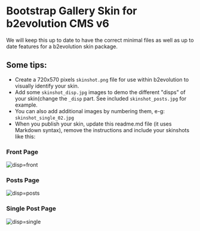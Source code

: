 # Bootstrap Gallery Skin for b2evolution CMS v6

We will keep this up to date to have the correct minimal files as well as up to date features for a b2evolution skin package.

## Some tips:

- Create a 720x570 pixels `skinshot.png` file for use within b2evolution to visually identify your skin.
- Add some `skinshot_disp.jpg` images to demo the different "disps" of your skin(change the `_disp` part. See included `skinshot_posts.jpg` for example. 
- You can also add additional images by numbering them, e-g: `skinshot_single_02.jpg`
- When you publish your skin, update this readme.md file (it uses Markdown syntax), remove the instructions and include your skinshots like this:

### Front Page

![disp=front](skinshot_front.jpg)

### Posts Page

![disp=posts](skinshot_posts.jpg)

### Single Post Page

![disp=single](skinshot_single.jpg)
